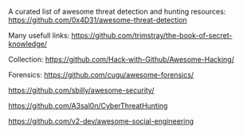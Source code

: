 A curated list of awesome threat detection and hunting resources:
https://github.com/0x4D31/awesome-threat-detection

Many usefull links:
https://github.com/trimstray/the-book-of-secret-knowledge/

Collection:
https://github.com/Hack-with-Github/Awesome-Hacking/

Forensics:
https://github.com/cugu/awesome-forensics/

https://github.com/sbilly/awesome-security/

https://github.com/A3sal0n/CyberThreatHunting

https://github.com/v2-dev/awesome-social-engineering
